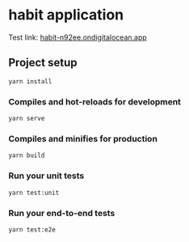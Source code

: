 # habit application

Test link: [habit-n92ee.ondigitalocean.app](https://habit-n92ee.ondigitalocean.app/)

## Project setup
```
yarn install
```

### Compiles and hot-reloads for development
```
yarn serve
```

### Compiles and minifies for production
```
yarn build
```

### Run your unit tests
```
yarn test:unit
```

### Run your end-to-end tests
```
yarn test:e2e
```
